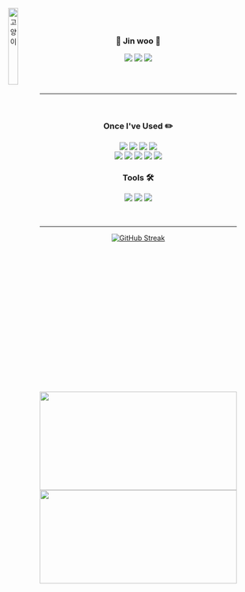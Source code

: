 
<div align="center">

<img align="left" src="https://github.com/user-attachments/assets/73f7ea5b-b657-4dac-aad3-05ddd149e329" alt="고양이" width="20%">
  <img align="right" src="https://github-readme-stats.vercel.app/api?username=Yun-Jinwoo&include_all_commits=true&count_private=true&show_icons=true&theme=flag-india&custom_title=%EC%A7%84%EC%9A%B0's%20GitHub%20Stats" width="400" height="200"/>



<br><br>

  ### 🍎 Jin woo 🍎

 <a href="https://github.com/Yun-Jinwoo"><img src="https://img.shields.io/badge/github-%23181717.svg?&style=flat-square&logo=github&logoColor=white" /></a>
<a href="https://velog.io/@yjw3480" target="_blank"><img src="https://img.shields.io/badge/velog-20C997?style=flat-square&logo=velog&logoColor=white"/></a>
<a href="https://www.instagram.com/y_g_new?igsh=MWFnZ3l0dXdubHc0ag==" target="_blank"><img src="https://img.shields.io/badge/instagram-%23E4405F.svg?&style=flat-square&logo=instagram&logoColor=white" /></a><br>
 


<div align="left">
  


<br />
</div>
</div>
<br>

 __________
<br>


<img align="right" src="https://github-readme-stats.vercel.app/api/top-langs/?username=Yun-Jinwoo&theme=flag-india&exclude_repo=Computer-Science-Engineering&layout=compact&langs_count=10" width="400" height="190"/></a>

<div align="center">

### Once I've Used ✏️ 
<img src="https://img.shields.io/badge/HTML5-E34F26?style=flat-square&logo=html5&logoColor=white"/>
<img src="https://img.shields.io/badge/CSS3-1572B6?style=flat-square&logo=css3&logoColor=white"/>
<img src="https://img.shields.io/badge/JavaScript-F7DF1E?style=flat-square&logo=javascript&logoColor=white"/>
<img src="https://img.shields.io/badge/Typescript-3178C6?style=flat-square&logo=typescript&logoColor=white"/>
<br>
<img src="https://img.shields.io/badge/C++-00599C?style=flat-square&logo=C%2B%2B&logoColor=white"/>
<img src="https://img.shields.io/badge/c-A8B9CC?style=flat-square&logo=c&logoColor=white"/>
<img src="https://img.shields.io/badge/python-3776AB?style=flat-square&logo=python&logoColor=white"/>
<img src="https://img.shields.io/badge/git-%23F05032.svg?&style=flat-square&logo=git&logoColor=white" />
<img src="https://img.shields.io/badge/mysql-%234479A1.svg?&style=flat-square&logo=mysql&logoColor=white" />

<br>


### Tools 🛠️
<img src="https://img.shields.io/badge/VisualStudioCode-007ACC?style=flat-square&logo=visualstudiocode&logoColor=white"/>
<img src="https://img.shields.io/badge/figma-%23F24E1E.svg?&style=flat-square&logo=figma&logoColor=white" />
<img src="https://img.shields.io/badge/github-%23181717.svg?&style=flat-square&logo=github&logoColor=white" />
<br>
<br>
<br>

---

<div align="center">

[![GitHub Streak](https://streak-stats.demolab.com?user=Yun-Jinwoo&hide_border=true&card_width=700&theme=flag-india)](https://git.io/streak-stats)
